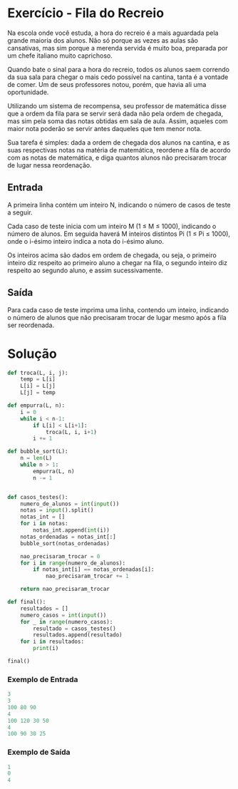 # Exercício - Fila do Recreio
Na escola onde você estuda, a hora do recreio é a mais aguardada pela grande maioria dos alunos. Não só porque as vezes as aulas são cansativas, mas sim porque a merenda servida é muito boa, preparada por um chefe italiano muito caprichoso.

Quando bate o sinal para a hora do recreio, todos os alunos saem correndo da sua sala para chegar o mais cedo possível na cantina, tanta é a vontade de comer. Um de seus professores notou, porém, que havia ali uma oportunidade.

Utilizando um sistema de recompensa, seu professor de matemática disse que a ordem da fila para se servir será dada não pela ordem de chegada, mas sim pela soma das notas obtidas em sala de aula. Assim, aqueles com maior nota poderão se servir antes daqueles que tem menor nota.

Sua tarefa é simples: dada a ordem de chegada dos alunos na cantina, e as suas respectivas notas na matéria de matemática, reordene a fila de acordo com as notas de matemática, e diga quantos alunos não precisaram trocar de lugar nessa reordenação.

## Entrada
A primeira linha contém um inteiro N, indicando o número de casos de teste a seguir.

Cada caso de teste inicia com um inteiro M (1 ≤ M ≤ 1000), indicando o número de alunos. Em seguida haverá M inteiros distintos Pi (1 ≤ Pi ≤ 1000), onde o i-ésimo inteiro indica a nota do i-ésimo aluno.

Os inteiros acima são dados em ordem de chegada, ou seja, o primeiro inteiro diz respeito ao primeiro aluno a chegar na fila, o segundo inteiro diz respeito ao segundo aluno, e assim sucessivamente.

## Saída
Para cada caso de teste imprima uma linha, contendo um inteiro, indicando o número de alunos que não precisaram trocar de lugar mesmo após a fila ser reordenada.


# Solução

```python
def troca(L, i, j):
    temp = L[i]
    L[i] = L[j]
    L[j] = temp

def empurra(L, n):
    i = 0
    while i < n-1:
        if L[i] < L[i+1]:
            troca(L, i, i+1)
        i += 1

def bubble_sort(L):
    n = len(L)
    while n > 1:
        empurra(L, n)
        n -= 1


def casos_testes():
    numero_de_alunos = int(input())
    notas = input().split()
    notas_int = []
    for i in notas:
        notas_int.append(int(i))
    notas_ordenadas = notas_int[:]
    bubble_sort(notas_ordenadas)

    nao_precisaram_trocar = 0
    for i in range(numero_de_alunos):
        if notas_int[i] == notas_ordenadas[i]:
            nao_precisaram_trocar += 1

    return nao_precisaram_trocar

def final():
    resultados = []
    numero_casos = int(input())
    for _ in range(numero_casos):
        resultado = casos_testes()
        resultados.append(resultado)
    for i in resultados:
        print(i)

final()
```

### Exemplo de Entrada

```python
3
3
100 80 90
4
100 120 30 50
4
100 90 30 25
```

### Exemplo de Saída

```python
1
0
4
```